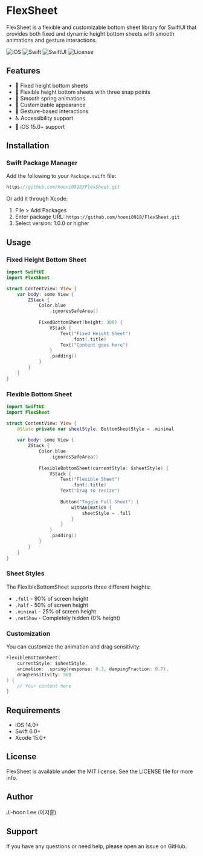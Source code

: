 # FlexSheet

FlexSheet is a flexible and customizable bottom sheet library for SwiftUI that provides both fixed and dynamic height bottom sheets with smooth animations and gesture interactions.

![iOS](https://img.shields.io/badge/iOS-15.0%2B-blue)
![Swift](https://img.shields.io/badge/Swift-6.0-orange)
![SwiftUI](https://img.shields.io/badge/SwiftUI-2.0%2B-green)
![License](https://img.shields.io/badge/license-MIT-blue)

## Features

- 🎯 Fixed height bottom sheets
- 📏 Flexible height bottom sheets with three snap points
- 💫 Smooth spring animations
- 🎨 Customizable appearance
- 🔄 Gesture-based interactions
- ♿️ Accessibility support
- 📱 iOS 15.0+ support

## Installation

### Swift Package Manager

Add the following to your `Package.swift` file:

```swift
https://github.com/hooni0918/FlexSheet.git
```

Or add it through Xcode:
1. File > Add Packages
2. Enter package URL: `https://github.com/hooni0918/FlexSheet.git`
3. Select version: 1.0.0 or higher

## Usage

### Fixed Height Bottom Sheet

```swift
import SwiftUI
import FlexSheet

struct ContentView: View {
    var body: some View {
        ZStack {
            Color.blue
                .ignoresSafeArea()
            
            FixedBottomSheet(height: 300) {
                VStack {
                    Text("Fixed Height Sheet")
                        .font(.title)
                    Text("Content goes here")
                }
                .padding()
            }
        }
    }
}
```

### Flexible Bottom Sheet

```swift
import SwiftUI
import FlexSheet

struct ContentView: View {
    @State private var sheetStyle: BottomSheetStyle = .minimal
    
    var body: some View {
        ZStack {
            Color.blue
                .ignoresSafeArea()
            
            FlexibleBottomSheet(currentStyle: $sheetStyle) {
                VStack {
                    Text("Flexible Sheet")
                        .font(.title)
                    Text("Drag to resize")
                    
                    Button("Toggle Full Sheet") {
                        withAnimation {
                            sheetStyle = .full
                        }
                    }
                }
                .padding()
            }
        }
    }
}
```

### Sheet Styles

The FlexibleBottomSheet supports three different heights:
- `.full` - 90% of screen height
- `.half` - 50% of screen height
- `.minimal` - 25% of screen height
- `.notShow` - Completely hidden (0% height)

### Customization

You can customize the animation and drag sensitivity:

```swift
FlexibleBottomSheet(
    currentStyle: $sheetStyle,
    animation: .spring(response: 0.3, dampingFraction: 0.7),
    dragSensitivity: 500
) {
    // Your content here
}
```

## Requirements

- iOS 14.0+
- Swift 6.0+
- Xcode 15.0+

## License

FlexSheet is available under the MIT license. See the LICENSE file for more info.

## Author

Ji-hoon Lee (이지훈)

## Support

If you have any questions or need help, please open an issue on GitHub.
